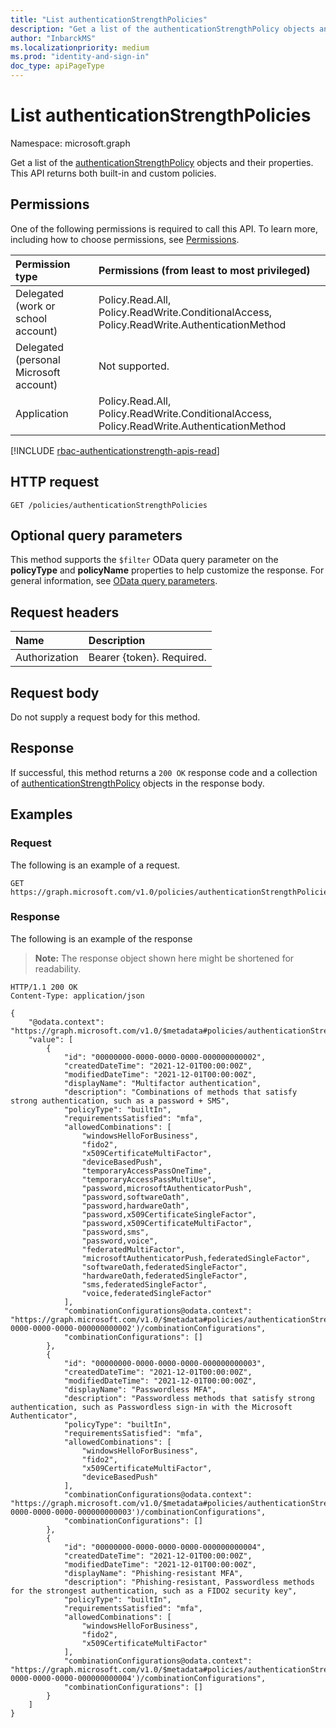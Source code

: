 ```yaml
---
title: "List authenticationStrengthPolicies"
description: "Get a list of the authenticationStrengthPolicy objects and their properties."
author: "InbarckMS"
ms.localizationpriority: medium
ms.prod: "identity-and-sign-in"
doc_type: apiPageType
---
```


# List authenticationStrengthPolicies
Namespace: microsoft.graph

Get a list of the [authenticationStrengthPolicy](../resources/authenticationstrengthpolicy.md) objects and their properties. This API returns both built-in and custom policies.

## Permissions
One of the following permissions is required to call this API. To learn more, including how to choose permissions, see [Permissions](/graph/permissions-reference).

|Permission type|Permissions (from least to most privileged)|
|:---|:---|
|Delegated (work or school account)|Policy.Read.All, Policy.ReadWrite.ConditionalAccess, Policy.ReadWrite.AuthenticationMethod|
|Delegated (personal Microsoft account)|Not supported.|
|Application|Policy.Read.All, Policy.ReadWrite.ConditionalAccess, Policy.ReadWrite.AuthenticationMethod|

[!INCLUDE [rbac-authenticationstrength-apis-read](../includes/rbac-for-apis/rbac-authenticationstrength-apis-read.md)]

## HTTP request

<!-- {
  "blockType": "ignored"
}
-->
``` http
GET /policies/authenticationStrengthPolicies
```

## Optional query parameters
This method supports the `$filter` OData query parameter on the **policyType** and **policyName** properties to help customize the response. For general information, see [OData query parameters](/graph/query-parameters).
## Request headers
|Name|Description|
|:---|:---|
|Authorization|Bearer {token}. Required.|

## Request body
Do not supply a request body for this method.

## Response

If successful, this method returns a `200 OK` response code and a collection of [authenticationStrengthPolicy](../resources/authenticationstrengthpolicy.md) objects in the response body.

## Examples

### Request
The following is an example of a request.


``` http
GET https://graph.microsoft.com/v1.0/policies/authenticationStrengthPolicies
```
### Response
The following is an example of the response
>**Note:** The response object shown here might be shortened for readability.
<!-- {
  "blockType": "response",
  "truncated": true,
  "@odata.type": "Collection(microsoft.graph.authenticationStrengthPolicy)"
}
-->
``` http
HTTP/1.1 200 OK
Content-Type: application/json

{
    "@odata.context": "https://graph.microsoft.com/v1.0/$metadata#policies/authenticationStrengthPolicies",
    "value": [
        {
            "id": "00000000-0000-0000-0000-000000000002",
            "createdDateTime": "2021-12-01T00:00:00Z",
            "modifiedDateTime": "2021-12-01T00:00:00Z",
            "displayName": "Multifactor authentication",
            "description": "Combinations of methods that satisfy strong authentication, such as a password + SMS",
            "policyType": "builtIn",
            "requirementsSatisfied": "mfa",
            "allowedCombinations": [
                "windowsHelloForBusiness",
                "fido2",
                "x509CertificateMultiFactor",
                "deviceBasedPush",
                "temporaryAccessPassOneTime",
                "temporaryAccessPassMultiUse",
                "password,microsoftAuthenticatorPush",
                "password,softwareOath",
                "password,hardwareOath",
                "password,x509CertificateSingleFactor",
                "password,x509CertificateMultiFactor",
                "password,sms",
                "password,voice",
                "federatedMultiFactor",
                "microsoftAuthenticatorPush,federatedSingleFactor",
                "softwareOath,federatedSingleFactor",
                "hardwareOath,federatedSingleFactor",
                "sms,federatedSingleFactor",
                "voice,federatedSingleFactor"
            ],
            "combinationConfigurations@odata.context": "https://graph.microsoft.com/v1.0/$metadata#policies/authenticationStrengthPolicies('00000000-0000-0000-0000-000000000002')/combinationConfigurations",
            "combinationConfigurations": []
        },
        {
            "id": "00000000-0000-0000-0000-000000000003",
            "createdDateTime": "2021-12-01T00:00:00Z",
            "modifiedDateTime": "2021-12-01T00:00:00Z",
            "displayName": "Passwordless MFA",
            "description": "Passwordless methods that satisfy strong authentication, such as Passwordless sign-in with the Microsoft Authenticator",
            "policyType": "builtIn",
            "requirementsSatisfied": "mfa",
            "allowedCombinations": [
                "windowsHelloForBusiness",
                "fido2",
                "x509CertificateMultiFactor",
                "deviceBasedPush"
            ],
            "combinationConfigurations@odata.context": "https://graph.microsoft.com/v1.0/$metadata#policies/authenticationStrengthPolicies('00000000-0000-0000-0000-000000000003')/combinationConfigurations",
            "combinationConfigurations": []
        },
        {
            "id": "00000000-0000-0000-0000-000000000004",
            "createdDateTime": "2021-12-01T00:00:00Z",
            "modifiedDateTime": "2021-12-01T00:00:00Z",
            "displayName": "Phishing-resistant MFA",
            "description": "Phishing-resistant, Passwordless methods for the strongest authentication, such as a FIDO2 security key",
            "policyType": "builtIn",
            "requirementsSatisfied": "mfa",
            "allowedCombinations": [
                "windowsHelloForBusiness",
                "fido2",
                "x509CertificateMultiFactor"
            ],
            "combinationConfigurations@odata.context": "https://graph.microsoft.com/v1.0/$metadata#policies/authenticationStrengthPolicies('00000000-0000-0000-0000-000000000004')/combinationConfigurations",
            "combinationConfigurations": []
        }
    ]
}
```

